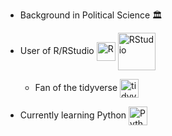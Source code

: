 - Background in Political Science 🏛

- User of R/RStudio <img align="center" alt="R" width="30px" src="https://www.r-project.org/Rlogo.png"/> <img align="center" alt="RStudio" width="60px" src="https://d33wubrfki0l68.cloudfront.net/62bcc8535a06077094ca3c29c383e37ad7334311/a263f/assets/img/logo.svg"/> 
   - Fan of the tidyverse <img align="center" alt="tidyverse" width="30px" src="https://tidyverse.tidyverse.org/articles/tidyverse-logo.png"/>
   
- Currently learning Python <img align="center" alt="Python" width="30px" src="https://upload.wikimedia.org/wikipedia/commons/c/c3/Python-logo-notext.svg"/>

